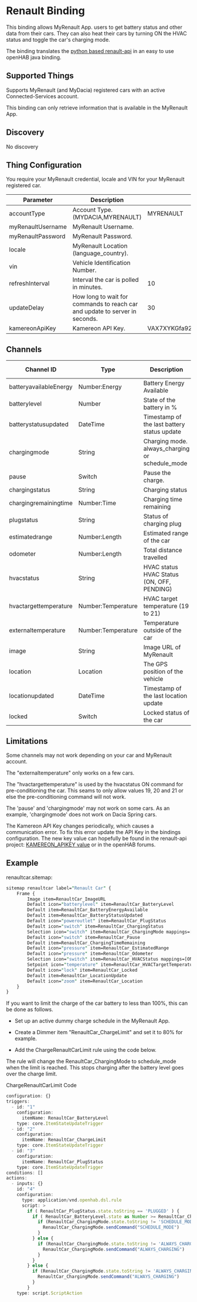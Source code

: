 # Renault Binding

This binding allows MyRenault App. users to get battery status and other data from their cars.
They can also heat their cars by turning ON the HVAC status and toggle the car's charging mode.

The binding translates the [python based renault-api](https://renault-api.readthedocs.io/en/latest/) in an easy to use openHAB java binding.

## Supported Things

Supports MyRenault (and MyDacia) registered cars with an active Connected-Services account.

This binding can only retrieve information that is available in the MyRenault App.

## Discovery

No discovery

## Thing Configuration

You require your MyRenault credential, locale and VIN for your MyRenault registered car.

|     Parameter     |                                 Description                                 |             Default              |
|-------------------|-----------------------------------------------------------------------------|----------------------------------|
| accountType       | Account Type. (MYDACIA,MYRENAULT)                                           | MYRENAULT                        |
| myRenaultUsername | MyRenault Username.                                                         |                                  |
| myRenaultPassword | MyRenault Password.                                                         |                                  |
| locale            | MyRenault Location (language_country).                                      |                                  |
| vin               | Vehicle Identification Number.                                              |                                  |
| refreshInterval   | Interval the car is polled in minutes.                                      | 10                               |
| updateDelay       | How long to wait for commands to reach car and update to server in seconds. | 30                               |
| kamereonApiKey    | Kamereon API Key.                                                           | VAX7XYKGfa92yMvXculCkEFyfZbuM7Ss |

## Channels

|       Channel ID       |        Type        |                   Description                   | Read Only |
|------------------------|--------------------|-------------------------------------------------|-----------|
| batteryavailableEnergy | Number:Energy      | Battery Energy Available                        | Yes       |
| batterylevel           | Number             | State of the battery in %                       | Yes       |
| batterystatusupdated   | DateTime           | Timestamp of the last battery status update     | Yes       |
| chargingmode           | String             | Charging mode. always_charging or schedule_mode | No        |
| pause                  | Switch             | Pause the charge.                               | No        |
| chargingstatus         | String             | Charging status                                 | Yes       |
| chargingremainingtime  | Number:Time        | Charging time remaining                         | Yes       |
| plugstatus             | String             | Status of charging plug                         | Yes       |
| estimatedrange         | Number:Length      | Estimated range of the car                      | Yes       |
| odometer               | Number:Length      | Total distance travelled                        | Yes       |
| hvacstatus             | String             | HVAC status HVAC Status (ON, OFF, PENDING)      | No        |
| hvactargettemperature  | Number:Temperature | HVAC target temperature (19 to 21)              | No        |
| externaltemperature    | Number:Temperature | Temperature outside of the car                  | Yes       |
| image                  | String             | Image URL of MyRenault                          | Yes       |
| location               | Location           | The GPS position of the vehicle                 | Yes       |
| locationupdated        | DateTime           | Timestamp of the last location update           | Yes       |
| locked                 | Switch             | Locked status of the car                        | Yes       |

## Limitations

Some channels may not work depending on your car and MyRenault account.

The "externaltemperature" only works on a few cars.

The "hvactargettemperature" is used by the hvacstatus ON command for pre-conditioning the car.
This seams to only allow values 19, 20 and 21 or else the pre-conditioning command will not work.

The 'pause' and 'chargingmode' may not work on some cars.
As an example, 'chargingmode' does not work on Dacia Spring cars.

The Kamereon API Key changes periodically, which causes a communication error.
To fix this error update the API Key in the bindings configuration.
The new key value can hopefully be found in the renault-api project: [KAMEREON_APIKEY value](https://github.com/hacf-fr/renault-api/blob/main/src/renault_api/const.py) or in the openHAB forums.

## Example

renaultcar.sitemap:

```perl
sitemap renaultcar label="Renault Car" {
    Frame {
        Image item=RenaultCar_ImageURL
        Default icon="batterylevel" item=RenaultCar_BatteryLevel
        Default item=RenaultCar_BatteryEnergyAvailable
        Default item=RenaultCar_BatteryStatusUpdated
        Default icon="poweroutlet" item=RenaultCar_PlugStatus
        Default icon="switch" item=RenaultCar_ChargingStatus
        Selection icon="switch" item=RenaultCar_ChargingMode mappings=[SCHEDULE_MODE="Schedule mode",ALWAYS_CHARGING="Instant charge"]
        Default icon="switch" item=RenaultCar_Pause
        Default item=RenaultCar_ChargingTimeRemaining
        Default icon="pressure" item=RenaultCar_EstimatedRange
        Default icon="pressure" item=RenaultCar_Odometer
        Selection icon="switch" item=RenaultCar_HVACStatus mappings=[ON="ON"]
        Setpoint icon="temperature" item=RenaultCar_HVACTargetTemperature maxValue=21 minValue=19 step=1
        Default icon="lock" item=RenaultCar_Locked
        Default item=RenaultCar_LocationUpdate
        Default icon="zoom" item=RenaultCar_Location
    }
}
```

If you want to limit the charge of the car battery to less than 100%, this can be done as follows.

- Set up an active dummy charge schedule in the MyRenault App.

- Create a Dimmer item "RenaultCar_ChargeLimit" and set it to 80% for example.

- Add the ChargeRenaultCarLimit rule using the code below.

The rule will change the RenaultCar_ChargingMode to schedule_mode when the limit is reached.
This stops charging after the battery level goes over the charge limit.

ChargeRenaultCarLimit Code

```javascript
configuration: {}
triggers:
  - id: "1"
    configuration:
      itemName: RenaultCar_BatteryLevel
    type: core.ItemStateUpdateTrigger
  - id: "2"
    configuration:
      itemName: RenaultCar_ChargeLimit
    type: core.ItemStateUpdateTrigger
  - id: "3"
    configuration:
      itemName: RenaultCar_PlugStatus
    type: core.ItemStateUpdateTrigger
conditions: []
actions:
  - inputs: {}
    id: "4"
    configuration:
      type: application/vnd.openhab.dsl.rule
      script: >
        if ( RenaultCar_PlugStatus.state.toString == 'PLUGGED' ) {
          if ( RenaultCar_BatteryLevel.state as Number >= RenaultCar_ChargeLimit.state as Number ) {
            if (RenaultCar_ChargingMode.state.toString != 'SCHEDULE_MODE' ) {
              RenaultCar_ChargingMode.sendCommand("SCHEDULE_MODE")
            }
          } else {
            if (RenaultCar_ChargingMode.state.toString != 'ALWAYS_CHARGING' ) {
              RenaultCar_ChargingMode.sendCommand("ALWAYS_CHARGING")
            }
          }
        } else {
          if (RenaultCar_ChargingMode.state.toString != 'ALWAYS_CHARGING' ) {
            RenaultCar_ChargingMode.sendCommand("ALWAYS_CHARGING")
          }
        }
    type: script.ScriptAction

```

